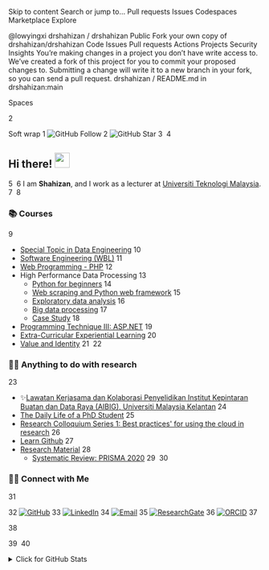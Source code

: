 Skip to content
Search or jump to…
Pull requests
Issues
Codespaces
Marketplace
Explore
 
@lowyingxi 
drshahizan
/
drshahizan
Public
Fork your own copy of drshahizan/drshahizan
Code
Issues
Pull requests
Actions
Projects
Security
Insights
You’re making changes in a project you don’t have write access to. We’ve created a fork of this project for you to commit your proposed changes to. Submitting a change will write it to a new branch in your fork, so you can send a pull request.
drshahizan
/
README.md
in
drshahizan:main
 

Spaces

2

Soft wrap
1
![GitHub Follow](https://img.shields.io/github/followers/drshahizan.svg?style=social&label=Follow)
2
![GitHub Star](https://img.shields.io/github/stars/drshahizan?affiliations=OWNER%2CCOLLABORATOR&style=social&label=Star)
3
​
4
## Hi there! <img src="https://raw.githubusercontent.com/drshahizan/drshahizan/master/img/wave.gif" width="30">
5
​
6
I am  __Shahizan__, and I work as a lecturer at [Universiti Teknologi Malaysia](https://www.utm.my).
7
​
8
### 📚 Courses
9
- [Special Topic in Data Engineering](https://github.com/drshahizan/special-topic-data-engineering)
10
- [Software Engineering (WBL)](https://github.com/drshahizan/software-engineering)
11
- [Web Programming - PHP](https://github.com/drshahizan/learn-php)
12
- High Performance Data Processing 
13
  -   [Python for beginners](https://github.com/drshahizan/python-tutorial)
14
  -   [Web scraping and Python web framework](https://github.com/drshahizan/python-web)
15
  -   [Exploratory data analysis](https://github.com/drshahizan/Python_EDA)
16
  -   [Big data processing](https://github.com/drshahizan/Python-big-data)
17
  -   [Case Study](https://github.com/drshahizan/python-tutorial/blob/main/case-study.md)
18
- [Programming Technique III: ASP.NET](https://github.com/drshahizan/learn-aspnet)
19
- [Extra-Curricular Experiential Learning](https://github.com/drshahizan/courses/blob/main/UKQT3001/readme.md)
20
- [Value and Identity](https://github.com/drshahizan/courses/blob/main/ULRS1012/readme.md)
21
​
22
### 👨‍💻 Anything to do with research
23
- ✨[Lawatan Kerjasama dan Kolaborasi Penyelidikan Institut Kepintaran Buatan dan Data Raya (AIBIG), Universiti Malaysia Kelantan](https://github.com/drshahizan/research-material/tree/main/bilik)
24
- [The Daily Life of a PhD Student](https://github.com/drshahizan/phd)
25
- [Research Colloquium Series 1: Best practices' for using the cloud in research](https://github.com/drshahizan/learn-github)
26
- [Learn Github](https://github.com/drshahizan/learn-github)
27
- [Research Material](https://github.com/drshahizan/research-material)
28
  -   [Systematic Review: PRISMA 2020](https://github.com/drshahizan/research-material/tree/main/SLR) 
29
​
30
### 🙌🏻 Connect with Me
31
<p align="left">
32
    <a href="https://github.com/drshahizan" target="_blank"><img alt="GitHub" src="https://img.shields.io/badge/-@drshahizan-181717?style=flat-square&logo=GitHub&logoColor=white"></a>
33
    <a href="https://www.linkedin.com/in/drshahizan" target="_blank"><img alt="LinkedIn" src="https://img.shields.io/badge/-drshahizan-blue?style=flat-square&logo=Linkedin&logoColor=white&link=https://www.linkedin.com/in/drshahizan/"></a>
34
    <a href="mailto:shahizan@utm.my" target="_blank"><img alt="Email" src="https://img.shields.io/badge/-shahizan@utm.my-c14438?style=flat-square&logo=Gmail&logoColor=white&link=mailto:shahizan@utm.my.com"></a>
35
    <a href="https://www.researchgate.net/profile/Mohd-Othman-28" target="_blank"><img alt="ResearchGate" src="https://img.shields.io/badge/-ResearchGate-00CCBB?style=flat-square&logo=ResearchGate&logoColor=white"></a>
36
    <a href="https://orcid.org/0000-0003-4261-1873" target="_blank"><img alt="ORCID" src="https://img.shields.io/badge/-ORCID-A6CE39?style=flat-square&logo=ORCID&logoColor=white"></a>
37
</p>
38
  
39
​
40
<details>
41
<summary>Click for GitHub Stats</summary>
42
<p align="left">
No file chosen
Attach files by dragging & dropping, selecting or pasting them.
Styling with Markdown is supported
@lowyingxi
Propose changes
Commit summary
Create README.md
Optional extended description
Add an optional extended description…
 
Footer
© 2023 GitHub, Inc.
Footer navigation
Terms
Privacy
Security
Status
Docs
Contact GitHub
Pricing
API
Training
Blog
About
